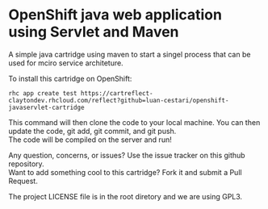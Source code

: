 # OpenShift java web application using Servlet and Maven

A simple java cartridge using maven to start a singel process that can be used for mciro service architeture.

To install this cartridge on OpenShift: 

	rhc app create test https://cartreflect-claytondev.rhcloud.com/reflect?github=luan-cestari/openshift-javaservlet-cartridge
	
This command will then clone the code to your local machine.  You can then update the code, git add, git commit, and git push.  
The code will be compiled on the server and run!

Any question, concerns, or issues? Use the issue tracker on this github repository.  
Want to add something cool to this cartridge?  Fork it and submit a Pull Request.

The project LICENSE file is in the root diretory and we are using GPL3.
